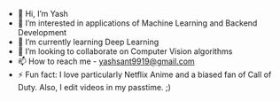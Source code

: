 - 👋 Hi, I’m Yash
- 👀 I’m interested in applications of Machine Learning and Backend Development
- 🌱 I’m currently learning Deep Learning
- 💞️ I’m looking to collaborate on Computer Vision algorithms
- 📫 How to reach me - yashsant9919@gmail.com
- ⚡ Fun fact: I love particularly Netflix Anime and a biased fan of Call of Duty. Also, I edit videos in my passtime. ;)

